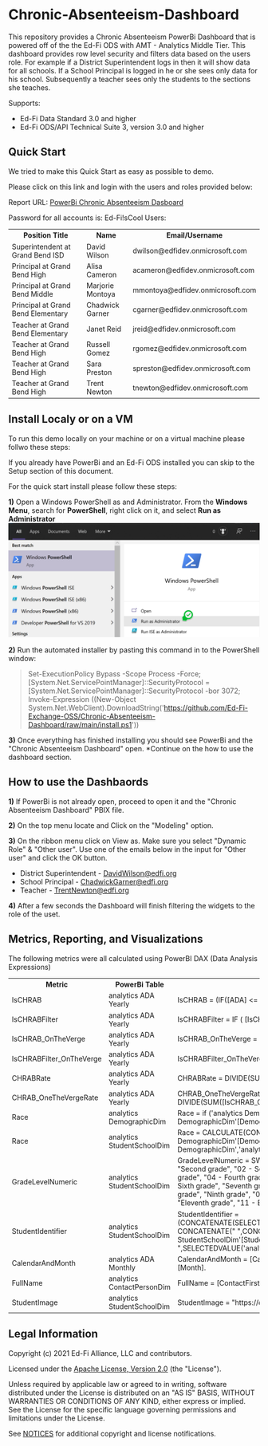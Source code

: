 # Chronic-Absenteeism-Dashboard

This repository provides a Chronic Absenteeism PowerBi Dashboard that is powered
off of the the Ed-Fi ODS with AMT - Analytics Middle Tier. This dashboard provides
row level security and filters data based on the users role. For example if a
District Superintendent logs in then it will show data for all schools. If a School
Principal is logged in he or she sees only data for his school. Subsequently a
teacher sees only the students to the sections she teaches.

Supports:

* Ed-Fi Data Standard 3.0 and higher
* Ed-Fi ODS/API Technical Suite 3, version 3.0 and higher

Quick Start
------------

We tried to make this Quick Start as easy as possible to demo.

Please click on this link and login with the users and roles provided below:

Report URL: [PowerBi Chronic Absenteeism Dasboard](https://app.powerbi.com/groups/4725d1f3-419c-4222-a15f-d31add3eca89/reports/cea1b35c-9f77-4970-bfdb-037a3b83164f?ctid=8f4a8ef8-bdcb-43ac-8f20-a297b8f71a6a)

Password for all accounts is: Ed-Fi!sCool
Users:
<table>
<tr>
  <th>Position Title</th>
  <th>Name</th>
  <th>Email/Username</th>
</tr>
<tr>
  <td>Superintendent at Grand Bend ISD</td><td>David Wilson</td><td>dwilson@edfidev.onmicrosoft.com</td>
</tr>
<tr>
  <td>Principal at Grand Bend High</td><td>Alisa Cameron</td><td>acameron@edfidev.onmicrosoft.com</td>
</tr>
<tr>
  <td>Principal at Grand Bend Middle</td><td>Marjorie Montoya</td><td>mmontoya@edfidev.onmicrosoft.com</td>
</tr>
<tr>
  <td>Principal at Grand Bend Elementary</td><td>Chadwick Garner</td><td>cgarner@edfidev.onmicrosoft.com</td>
</tr>
<tr>
  <td>Teacher at Grand Bend Elementary</td><td>Janet Reid</td><td>jreid@edfidev.onmicrosoft.com</td>
</tr>
<tr>
  <td>Teacher at Grand Bend High</td><td>Russell Gomez</td><td>rgomez@edfidev.onmicrosoft.com</td>
</tr>
<tr>
  <td>Teacher at Grand Bend High</td><td>Sara Preston</td><td>spreston@edfidev.onmicrosoft.com</td>
</tr>
<tr>
  <td>Teacher at Grand Bend High</td><td>Trent Newton</td><td>tnewton@edfidev.onmicrosoft.com</td>
</tr>
 </table>


Install Localy or on a VM
------------
To run this demo locally on your machine or on a virtual machine please follwo these steps:

If you already have PowerBi and an Ed-Fi ODS installed you can skip to the Setup section of this document.

For the quick start install please follow these steps:

**1)** Open a Windows PowerShell as and Administrator.
From the **Windows Menu**, search for **PowerShell**, right click on it, and select **Run as Administrator**
<br/><img src="img/powershell1.png" width="600" >

**2)** Run the automated installer by pasting this command in to the PowerShell window:
> Set-ExecutionPolicy Bypass -Scope Process -Force; [System.Net.ServicePointManager]::SecurityProtocol = [System.Net.ServicePointManager]::SecurityProtocol -bor 3072; Invoke-Expression ((New-Object System.Net.WebClient).DownloadString('https://github.com/Ed-Fi-Exchange-OSS/Chronic-Absenteeism-Dashboard/raw/main/install.ps1'))

**3)** Once everything has finished installing you should see PowerBi and the "Chronic Absenteeism Dashboard" open.
*Continue on the how to use the dashboard section.

How to use the Dashbaords
------------

**1)** If PowerBi is not already open, proceed to open it and the "Chronic Absenteeism Dashboard" PBIX file.

**2)** On the top menu locate and Click on the "Modeling" option.

**3)** On the ribbon menu click on View as. Make sure you select "Dynamic Role" & "Other user". Use one of the emails below in the input for "Other user" and click the OK button.


* District Superintendent - DavidWilson@edfi.org
* School Principal - ChadwickGarner@edfi.org
* Teacher - TrentNewton@edfi.org

**4)** After a few seconds the Dashboard will finish filtering the widgets to the role of the uset. 

## Metrics, Reporting, and Visualizations
The following metrics were all calculated using PowerBI DAX (Data Analysis Expressions)

<table>
<tr>
  <th>Metric</th>
  <th>PowerBi Table</th>
  <th>DAX</th>
  <th>SQL Equivalent Script</th>
</tr>
<tr>
  <td>IsCHRAB</td><td>analytics ADA Yearly</td><td>IsCHRAB = (IF([ADA] <= 0.9,1,0))</td><td><a href="https://github.com/Ed-Fi-Exchange-OSS/Chronic-Absenteeism-Dashboard/tree/main/metrics/SQL%20Scripts/IsCHRAB.sql">IsCHRAB.sql</a></td>
</tr>
<tr>
  <td>IsCHRABFilter</td><td>analytics ADA Yearly</td><td>IsCHRABFilter = IF ( [IsCHRAB] = 1, True, False)</td><td><a href="https://github.com/Ed-Fi-Exchange-OSS/Chronic-Absenteeism-Dashboard/tree/main/metrics/SQL%20Scripts/IsCHRABFilter.sql">IsCHRABFilter.sql</a></td>
</tr>
<tr>
  <td>IsCHRAB_OnTheVerge</td><td>analytics ADA Yearly</td><td>IsCHRAB_OnTheVerge  = (IF([ADA] > 0.90 && [ADA] <= 0.95 ,1,0))	
</td><td><a href="https://github.com/Ed-Fi-Exchange-OSS/Chronic-Absenteeism-Dashboard/tree/main/metrics/SQL%20Scripts/IsCHRAB_OnTheVerge.sql">IsCHRAB_OnTheVerge.sql</a></td>
</tr>
<tr>
  <td>IsCHRABFilter_OnTheVerge</td><td>analytics ADA Yearly</td><td>IsCHRABFilter_OnTheVerge = IF ( [IsCHRAB_OnTheVerge] = 1, True, False )</td><td><a href="https://github.com/Ed-Fi-Exchange-OSS/Chronic-Absenteeism-Dashboard/tree/main/metrics/SQL%20Scripts/IsCHRABFilter_OnTheVerge.sql">IsCHRABFilter_OnTheVerge.sql</a></td>
</tr>
<tr>
  <td>CHRABRate</td><td>analytics ADA Yearly</td><td>CHRABRate = DIVIDE(SUM([IsCHRAB]),COUNT([StudentKey]),0).</td><td><a href="https://github.com/Ed-Fi-Exchange-OSS/Chronic-Absenteeism-Dashboard/tree/main/metrics/SQL%20Scripts/CHRABRate.sql">CHRABRate.sql</a></td>
</tr>
<tr>
  <td>CHRAB_OneTheVergeRate</td><td>analytics ADA Yearly</td><td>CHRAB_OneTheVergeRate  = DIVIDE(SUM([IsCHRAB_OnTheVerge]),COUNT([StudentKey]),0)</td><td><a href="https://github.com/Ed-Fi-Exchange-OSS/Chronic-Absenteeism-Dashboard/tree/main/metrics/SQL%20Scripts/CHRAB_OneTheVergeRate.sql">CHRAB_OneTheVergeRate.sql</a></td>
</tr>
<tr>
  <td>Race</td><td>analytics DemographicDim</td><td>Race = if ('analytics DemographicDim'[DemographicParentKey] = "Race", 'analytics DemographicDim'[DemographicLabel])</td><td><a href="https://github.com/Ed-Fi-Exchange-OSS/Chronic-Absenteeism-Dashboard/tree/main/metrics/SQL%20Scripts/RaceFilter.sql">RaceFilter.sql</a></td>
</tr>
<tr>
  <td>Race</td><td>analytics StudentSchoolDim	</td><td>Race = CALCULATE(CONCATENATEX('analytics DemographicDim','analytics DemographicDim'[DemographicLabel],","),FILTER('analytics DemographicDim','analytics DemographicDim'[DemographicParentKey] = "Race"))</td><td><a href="https://github.com/Ed-Fi-Exchange-OSS/Chronic-Absenteeism-Dashboard/tree/main/metrics/SQL%20Scripts/StudentRace.sql">StudentRace.sql</a></td>
</tr>
<tr>
  <td>GradeLevelNumeric</td><td>analytics StudentSchoolDim</td><td>GradeLevelNumeric = SWITCH(
[GradeLevel],
"First grade", "01 - First grade",
    "Second grade", "02 - Second grade",
    "Third grade", "03 - Third grade",
    "Fourth grade", "04 - Fourth grade",
    "Fifth grade", "05 - Fifth grade",
    "Sixth grade", "06 - Sixth grade",
    "Seventh grade", "07 - Seventh grade",
    "Eighth grade", "08 - Eighth grade",
    "Ninth grade", "09 - Ninth grade",
    "Tenth grade", "10 - Tenth grade",
    "Eleventh grade", "11 - Eleventh grade",
    "Twelfth grade", "12 - Twelfth grade"
)</td><td><a href="https://github.com/Ed-Fi-Exchange-OSS/Chronic-Absenteeism-Dashboard/tree/main/metrics/SQL%20Scripts/GradeLevelNumeric.sql">GradeLevelNumeric.sql</a></td>
</tr>
<tr>
  <td>StudentIdentifier</td><td>analytics StudentSchoolDim</td><td>StudentIdentifier =  (CONCATENATE(SELECTEDVALUE('analyticsStudentSchoolDim'[StudentFirstName]),   CONCATENATE(" ",CONCATENATE(SELECTEDVALUE('analytics StudentSchoolDim'[StudentLastName]), CONCATENATE(" # ",SELECTEDVALUE('analytics StudentSchoolDim'[StudentKey])))))</td><td><a href="https://github.com/Ed-Fi-Exchange-OSS/Chronic-Absenteeism-Dashboard/tree/main/metrics/SQL%20Scripts/StudentIdentifier.sql">StudentIdentifier.sql</a></td>
</tr>
<tr>
  <td>CalendarAndMonth</td><td>analytics ADA Monthly</td><td>CalendarAndMonth = [CalendarYear] & "-" & IF([Month] &lt;10,"0",BLANK()) & [Month].	</td><td><a href="https://github.com/Ed-Fi-Exchange-OSS/Chronic-Absenteeism-Dashboard/tree/main/metrics/SQL%20Scripts/CalendarAndMonth.sql">CalendarAndMonth.sql</a></td>
</tr>
<tr>
  <td>FullName</td><td>analytics ContactPersonDim</td><td>FullName = [ContactFirstName] & " " & [ContactLastName]</td><td><a href="https://github.com/Ed-Fi-Exchange-OSS/Chronic-Absenteeism-Dashboard/tree/main/metrics/SQL%20Scripts/ConctactFullName.sql">ConctactFullName.sql</a></td>
</tr>
<tr>
  <td>StudentImage</td><td>analytics StudentSchoolDim</td><td>StudentImage = "https://district-website/images/students/" & [StudentKey] & ".png"</td><td><a href="https://github.com/Ed-Fi-Exchange-OSS/Chronic-Absenteeism-Dashboard/tree/main/metrics/SQL%20Scripts/StudentImage.sql">StudentImage.sql</a></td>
</tr>
</table>

## Legal Information

Copyright (c) 2021 Ed-Fi Alliance, LLC and contributors.

Licensed under the [Apache License, Version 2.0](LICENSE) (the "License").

Unless required by applicable law or agreed to in writing, software distributed
under the License is distributed on an "AS IS" BASIS, WITHOUT WARRANTIES OR
CONDITIONS OF ANY KIND, either express or implied. See the License for the
specific language governing permissions and limitations under the License.

See [NOTICES](NOTICES.md) for additional copyright and license notifications.
